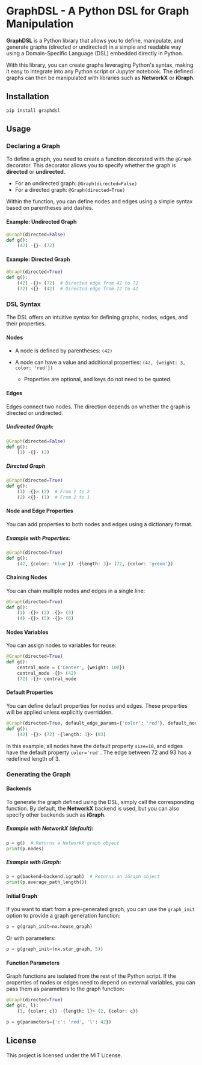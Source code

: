 # GraphDSL - A Python DSL for Graph Manipulation

**GraphDSL** is a Python library that allows you to define, manipulate, and generate graphs (directed or undirected) in a simple and readable way using a Domain-Specific Language (DSL) embedded directly in Python. 

With this library, you can create graphs leveraging Python's syntax, making it easy to integrate into any Python script or Jupyter notebook. The defined graphs can then be manipulated with libraries such as **NetworkX** or **iGraph**.

## Installation

`pip install graphdsl`

## Usage

### Declaring a Graph

To define a graph, you need to create a function decorated with the `@Graph` decorator. This decorator allows you to specify whether the graph is **directed** or **undirected**.

- For an undirected graph: `@Graph(directed=False)`
- For a directed graph: `@Graph(directed=True)`

Within the function, you can define nodes and edges using a simple syntax based on parentheses and dashes.

#### Example: Undirected Graph

```python
@Graph(directed=False)
def g():
    (42) -{}- (72)
```

#### Example: Directed Graph

```python
@Graph(directed=True)
def g():
    (42) -{}> (72)  # Directed edge from 42 to 72
    (72) <{}- (42)  # Directed edge from 72 to 42
```

### DSL Syntax

The DSL offers an intuitive syntax for defining graphs, nodes, edges, and their properties.

#### Nodes

- A node is defined by parentheses: `(42)`

- A node can have a value and additional properties: `(42, {weight: 3, color: 'red'})`
  
  - Properties are optional, and keys do not need to be quoted.

#### Edges

Edges connect two nodes. The direction depends on whether the graph is directed or undirected.

##### Undirected Graph:

```python
@Graph(directed=False)
def g():
    (1) -{}- (2)
```

##### Directed Graph

```python
@Graph(directed=True)
def g():
    (1) -{}> (2)  # From 1 to 2
    (2) <{}- (1)  # From 2 to 1
```

#### Node and Edge Properties

You can add properties to both nodes and edges using a dictionary format.

##### Example with Properties:

```python
@Graph(directed=True)
def g():
    (42, {color: 'blue'}) -{length: 3}> (72, {color: 'green'})
```

#### Chaining Nodes

You can chain multiple nodes and edges in a single line:

```python
@Graph(directed=True)
def g():
    (1) -{}> (2) -{}> (3)
    (4) -{}> (5) -{}> (6)
```

#### Nodes Variables

You can assign nodes to variables for reuse:

```python
@Graph(directed=True)
def g():
    central_node = ('Center', {weight: 100})
    central_node -{}> (42)
    (72) -{}> central_node
```

#### Default Properties

You can define default properties for nodes and edges. These properties will be applied unless explicitly overridden.

```python
@Graph(directed=True, default_edge_params={'color': 'red'}, default_node_params={'size': 10})
def g():
    (42) -{}> (72) -{length: 3}> (93)
```

In this example, all nodes have the default property `size=10`, and edges have the default property `color='red'`. The edge between 72 and 93 has a redefined length of 3.

### Generating the Graph

#### Backends

To generate the graph defined using the DSL, simply call the corresponding function. By default, the **NetworkX** backend is used, but you can also specify other backends such as **iGraph**.

##### Example with NetworkX (default):

```python
p = g()  # Returns a NetworkX graph object
print(p.nodes)
```

##### Example with iGraph:

```python
p = g(backend=backend.igraph)  # Returns an iGraph object
print(p.average_path_length())
```

#### Initial Graph

If you want to start from a pre-generated graph, you can use the `graph_init` option to provide a graph generation function:

```python
p = g(graph_init=nx.house_graph)
```

Or with parameters:

```python
p = g(graph_init=(nx.star_graph, 5))
```

#### Function Parameters

Graph functions are isolated from the rest of the Python script. If the properties of nodes or edges need to depend on external variables, you can pass them as parameters to the graph function:

```python
@Graph(directed=True)
def g(c, l):
    (1, {color: c}) -{length: l}> (2, {color: c})

p = g(parameters={'c': 'red', 'l': 42})
```

## License

This project is licensed under the MIT License.
